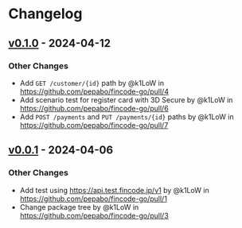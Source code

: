 # Changelog

## [v0.1.0](https://github.com/pepabo/fincode-go/compare/v0.0.1...v0.1.0) - 2024-04-12
### Other Changes
- Add `GET /customer/{id}` path by @k1LoW in https://github.com/pepabo/fincode-go/pull/4
- Add scenario test for register card with 3D Secure by @k1LoW in https://github.com/pepabo/fincode-go/pull/6
- Add `POST /payments` and `PUT /payments/{id}` paths by @k1LoW in https://github.com/pepabo/fincode-go/pull/7

## [v0.0.1](https://github.com/pepabo/fincode-go/commits/v0.0.1) - 2024-04-06
### Other Changes
- Add test using https://api.test.fincode.jp/v1 by @k1LoW in https://github.com/pepabo/fincode-go/pull/1
- Change package tree by @k1LoW in https://github.com/pepabo/fincode-go/pull/3
